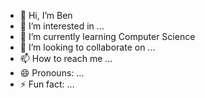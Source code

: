 - 👋 Hi, I’m Ben
- 👀 I’m interested in ...
- 🌱 I’m currently learning Computer Science
- 💞️ I’m looking to collaborate on ...
- 📫 How to reach me ...
- 😄 Pronouns: ...
- ⚡ Fun fact: ...

<!---
Itushiu/Itushiu is a ✨ special ✨ repository because its `README.md` (this file) appears on your GitHub profile.
You can click the Preview link to take a look at your changes.
--->
